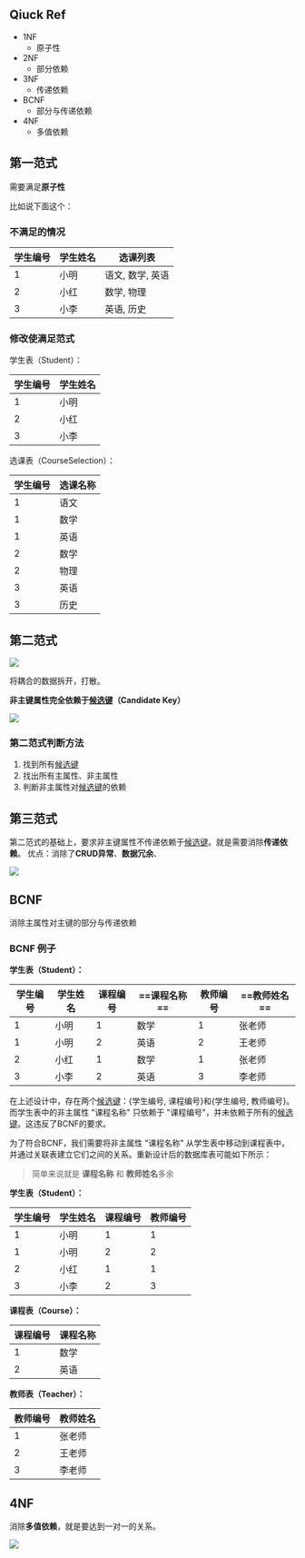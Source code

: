 ## Qiuck Ref

- 1NF
	- 原子性
- 2NF
	- 部分依赖
- 3NF
	- 传递依赖
- BCNF
	- 部分与传递依赖
- 4NF
	- 多值依赖

## 第一范式

需要满足**原子性**

比如说下面这个：

### 不满足的情况

|学生编号|学生姓名|选课列表|
|---|---|---|
|1|小明|语文, 数学, 英语|
|2|小红|数学, 物理|
|3|小李|英语, 历史|

### 修改使满足范式

学生表（Student）：

|学生编号|学生姓名|
|---|---|
|1|小明|
|2|小红|
|3|小李|

选课表（CourseSelection）：

|学生编号|选课名称|
|---|---|
|1|语文|
|1|数学|
|1|英语|
|2|数学|
|2|物理|
|3|英语|
|3|历史|


## 第二范式

![](https://pic-1257412153.cos.ap-nanjing.myqcloud.com/images/2023/06/24/20230624215319-b52cdb.png)

将耦合的数据拆开，打散。

**非主键属性完全依赖于[候选键](../../../wiki/CandidateKey.md)（Candidate Key）**



![](https://pic-1257412153.cos.ap-nanjing.myqcloud.com/images/2023/06/24/20230624215638-37318d.png)


### 第二范式判断方法
1. 找到所有[候选键](../../../wiki/CandidateKey.md)
2. 找出所有主属性、非主属性
3. 判断非主属性对[候选键](../../../wiki/CandidateKey.md)的依赖


## 第三范式

第二范式的基础上，要求非主键属性不传递依赖于[候选键](../../../wiki/CandidateKey.md)。就是需要消除**传递依赖**。
优点：消除了**CRUD异常**、**数据冗余**、

![](https://pic-1257412153.cos.ap-nanjing.myqcloud.com/images/2023/06/24/20230624220119-f69d64.png)


## BCNF

消除主属性对主键的部分与传递依赖

### BCNF 例子

**学生表（Student）：**

|学生编号|学生姓名|课程编号|==课程名称==|教师编号|==教师姓名==|
|---|---|---|---|---|---|
|1|小明|1|数学|1|张老师|
|1|小明|2|英语|2|王老师|
|2|小红|1|数学|1|张老师|
|3|小李|2|英语|3|李老师|

在上述设计中，存在两个[候选键](../../../wiki/CandidateKey.md)：{学生编号, 课程编号}和{学生编号, 教师编号}。而学生表中的非主属性 "课程名称" 只依赖于 "课程编号"，并未依赖于所有的[候选键](../../../wiki/CandidateKey.md)。这违反了BCNF的要求。

为了符合BCNF，我们需要将非主属性 "课程名称" 从学生表中移动到课程表中，并通过关联表建立它们之间的关系。重新设计后的数据库表可能如下所示：

> 简单来说就是 **课程名称** 和 **教师姓名**多余

**学生表（Student）：**

|学生编号|学生姓名|课程编号|教师编号|
|---|---|---|---|
|1|小明|1|1|
|1|小明|2|2|
|2|小红|1|1|
|3|小李|2|3|

**课程表（Course）：**

|课程编号|课程名称|
|---|---|
|1|数学|
|2|英语|

**教师表（Teacher）：**

|教师编号|教师姓名|
|---|---|
|1|张老师|
|2|王老师|
|3|李老师|

## 4NF

消除**多值依赖**，就是要达到一对一的关系。

![](https://pic-1257412153.cos.ap-nanjing.myqcloud.com/images/2023/06/24/20230624221244-c44dca.png)
